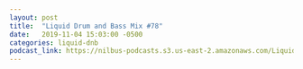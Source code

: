 ```yaml
---
layout: post
title:  "Liquid Drum and Bass Mix #78"
date:   2019-11-04 15:03:00 -0500
categories: liquid-dnb
podcast_link: https://nilbus-podcasts.s3.us-east-2.amazonaws.com/Liquid+Drum+and+Bass/Sound+Territory+-+Liquid+Drum+and+Bass+Mix+%2378.m4a
---
```

